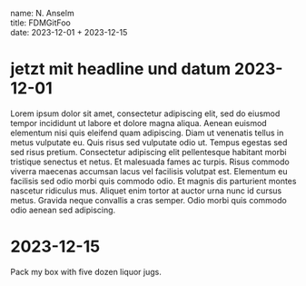 name: N. Anselm  
title: FDMGitFoo  
date: 2023-12-01 + 2023-12-15  



# jetzt mit headline und datum 2023-12-01
Lorem ipsum dolor sit amet, consectetur adipiscing elit, sed do eiusmod tempor incididunt ut labore et dolore magna aliqua. Aenean euismod elementum nisi quis eleifend quam adipiscing. Diam ut venenatis tellus in metus vulputate eu. Quis risus sed vulputate odio ut. Tempus egestas sed sed risus pretium. Consectetur adipiscing elit pellentesque habitant morbi tristique senectus et netus. Et malesuada fames ac turpis. Risus commodo viverra maecenas accumsan lacus vel facilisis volutpat est. Elementum eu facilisis sed odio morbi quis commodo odio. Et magnis dis parturient montes nascetur ridiculus mus. Aliquet enim tortor at auctor urna nunc id cursus metus. Gravida neque convallis a cras semper. Odio morbi quis commodo odio aenean sed adipiscing.

# 2023-12-15 

Pack my box with five dozen liquor jugs.



<!-- end of file -->
